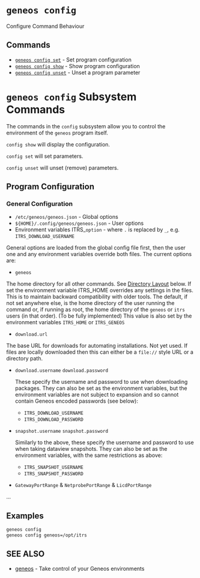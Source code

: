 # `geneos config`

Configure Command Behaviour


## Commands

* [`geneos config set`](geneos_config_set.md)	 - Set program configuration
* [`geneos config show`](geneos_config_show.md)	 - Show program configuration
* [`geneos config unset`](geneos_config_unset.md)	 - Unset a program parameter

# `geneos config` Subsystem Commands

The commands in the `config` subsystem allow you to control the
environment of the `geneos` program itself.

`config show` will display the configuration.

`config set` will set parameters.

`config unset` will unset (remove) parameters.



## Program Configuration

### General Configuration

* `/etc/geneos/geneos.json` - Global options
* `${HOME}/.config/geneos/geneos.json` - User options
* Environment variables ITRS_`option` - where `.` is replaced by `_`,
  e.g. `ITRS_DOWNLOAD_USERNAME`

General options are loaded from the global config file first, then the
user one and any environment variables override both files. The current
options are:

* `geneos`

The home directory for all other commands. See [Directory
Layout](#directory-layout) below. If set the environment variable
ITRS_HOME overrides any settings in the files. This is to maintain
backward compatibility with older tools. The default, if not set
anywhere else, is the home directory of the user running the command or,
if running as root, the home directory of the `geneos` or `itrs` users
(in that order). (To be fully implemented) This value is also set by the
environment variables `ITRS_HOME` or `ITRS_GENEOS`

* `download.url`

The base URL for downloads for automating installations. Not yet used.
If files are locally downloaded then this can either be a `file://`
style URL or a directory path.

* `download.username` `download.password`

  These specify the username and password to use when downloading
  packages. They can also be set as the environment variables, but the
  environment variables are not subject to expansion and so cannot
  contain Geneos encoded passwords (see below):

  * `ITRS_DOWNLOAD_USERNAME`
  * `ITRS_DOWNLOAD_PASSWORD`

* `snapshot.username` `snapshot.password`

  Similarly to the above, these specify the username and password to use
  when taking dataview snapshots. They can also be set as the
  environment variables, with the same restrictions as above:

  * `ITRS_SNAPSHOT_USERNAME`
  * `ITRS_SNAPSHOT_PASSWORD`

* `GatewayPortRange` & `NetprobePortRange` & `LicdPortRange`

...


## Examples

```bash
geneos config
geneos config geneos=/opt/itrs

```

## SEE ALSO

* [geneos](geneos.md)	 - Take control of your Geneos environments
